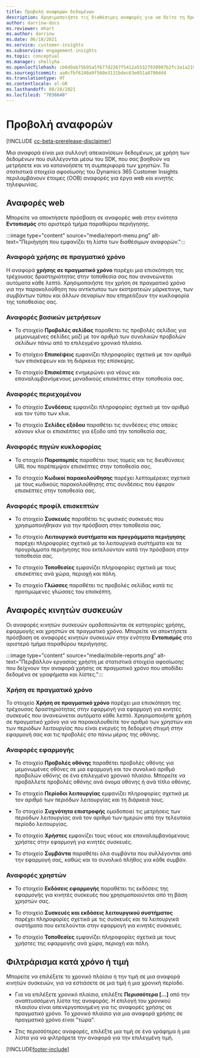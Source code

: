 ```yaml
---
title: Προβολή αναφορών δεδομένων
description: Χρησιμοποιήστε τις διαθέσιμες αναφορές για να δείτε τη δραστηριότητα σε πραγματικό χρόνο στην τοποθεσία σας.
author: darrinw-docs
ms.reviewer: mhart
ms.author: darrinw
ms.date: 06/18/2021
ms.service: customer-insights
ms.subservice: engagement-insights
ms.topic: conceptual
ms.manager: shellyha
ms.openlocfilehash: cb6d9ab75b95a5f677d2267f5412a55327930987b2fc3a1a21958633a8116bd2
ms.sourcegitcommit: aa0cfbf6240a9f560e3131bdec63e051a8786dd4
ms.translationtype: HT
ms.contentlocale: el-GR
ms.lasthandoff: 08/10/2021
ms.locfileid: "7036648"
---
```

# <a name="view-reports"></a>Προβολή αναφορών

[!INCLUDE [cc-beta-prerelease-disclaimer](includes/cc-beta-prerelease-disclaimer.md)]

Μια αναφορά είναι μια συλλογή απεικονίσεων δεδομένων, με χρήση των δεδομένων που συλλέγονται μέσω του SDK, που σας βοηθούν να μετρήσετε και να κατανοήσετε τη συμπεριφορά των χρηστών. Τα στατιστικά στοιχεία αφοσίωσης του Dynamics 365 Customer Insights περιλαμβάνουν έτοιμες (OOB) αναφορές για έργα web και κινητής τηλεφωνίας.  

## <a name="web-reports"></a>Αναφορές web

Μπορείτε να αποκτήσετε πρόσβαση σε αναφορές web στην ενότητα **Εντοπισμός** στο αριστερό τμήμα παραθύρου περιήγησης.

:::image type="content" source="media/report-menu.png" alt-text="Περιήγηση που εμφανίζει τη λίστα των διαθέσιμων αναφορών.":::

### <a name="real-time-usage-report"></a>Αναφορά χρήσης σε πραγματικό χρόνο

Η αναφορά **χρήσης σε πραγματικό χρόνο** παρέχει μια επισκόπηση της τρέχουσας δραστηριότητας στην τοποθεσία σας που ανανεώνεται αυτόματα κάθε λεπτό. Χρησιμοποιήστε την χρήση σε πραγματικό χρόνο για την παρακολούθηση του αντίκτυπου των εκστρατειών μάρκετινγκ, των συμβάντων τύπου και άλλων σεναρίων που επηρεάζουν την κυκλοφορία της τοποθεσίας σας.

### <a name="key-metrics-reports"></a>Αναφορές βασικών μετρήσεων

- Το στοιχείο **Προβολές σελίδας** παραθέτει τις προβολές σελίδας για μεμονωμένες σελίδες μαζί με τον αριθμό των συνολικών προβολών σελίδων πάνω από το επιλεγμένο χρονικό πλαίσιο.

- Το στοίχειο **Επισκέψεις** εμφανίζει πληροφορίες σχετικά με τον αριθμό των επισκέψεων και τη διάρκεια της επίσκεψης.

- Το στοιχείο **Επισκέπτες** ενημερώνει για νέους και επαναλαμβανόμενους μοναδικούς επισκέπτες στην τοποθεσία σας.

### <a name="content-reports"></a>Αναφορές περιεχομένου

- Το στοιχείο **Συνδέσεις** εμφανίζει πληροφορίες σχετικά με τον αριθμό και τον τύπο των κλικ.

- Το στοιχείο **Σελίδες εξόδου** παραθέτει τις συνδέσεις στις οποίες κάνουν κλικ οι επισκέπτες για έξοδο από την τοποθεσία σας.

### <a name="traffic-sources-reports"></a>Αναφορές πηγών κυκλοφορίας

- Το στοιχείο **Παραπομπές** παραθέτει τους τομείς και τις διευθύνσεις URL που παρέπεμψαν επισκέπτες στην τοποθεσία σας.

- Το στοιχείο **Κωδικοί παρακολούθησης** παρέχει λεπτομέρειες σχετικά με τους κωδικούς παρακολούθησης στις συνδέσεις που έφεραν επισκέπτες στην τοποθεσία σας.

### <a name="visitor-profiles-reports"></a>Αναφορές προφίλ επισκεπτών

- Το στοιχείο **Συσκευές** παραθέτει τις φυσικές συσκευές που χρησιμοποιήθηκαν για την πρόσβαση στην τοποθεσία σας.

- Το στοιχείο **Λειτουργικά συστήματα και προγράμματα περιήγησης** παρέχει πληροφορίες σχετικά με τα λειτουργικά συστήματα και τα προγράμματα περιήγησης που εκτελούνταν κατά την πρόσβαση στην τοποθεσία σας.

- Το στοιχείο **Τοποθεσίες** εμφανίζει πληροφορίες σχετικά με τους επισκέπτες ανά χώρα, περιοχή και πόλη.

- Το στοιχείο **Γλώσσες** παραθέτει τις προβολές σελίδας κατά τις προτιμώμενες γλώσσες του επισκέπτη.

## <a name="mobile-reports"></a>Αναφορές κινητών συσκευών

Οι αναφορές κινητών συσκευών ομαδοποιώνται σε κατηγορίες χρήσης, εφαρμογής και χρηστών σε πραγματικό χρόνο. Μπορείτε να αποκτήσετε πρόσβαση σε αναφορές κινητών συσκευών στην ενότητα **Εντοπισμός** στο αριστερό τμήμα παραθύρου περιήγησης.   

:::image type="content" source="media/mobile-reports.png" alt-text="Περιβάλλον εργασίας χρήστη με στατιστικά στοιχεία αφοσίωσης που δείχνουν την αναφορά χρήσης σε πραγματικό χρόνο που αποδίδει δεδομένα σε γραφήματα και λίστες.":::   

### <a name="real-time-usage"></a>Χρήση σε πραγματικό χρόνο

Το στοιχείο **Χρήση σε πραγματικό χρόνο** παρέχει μια επισκόπηση της τρέχουσας δραστηριότητας στην εφαρμογή για εφαρμογή για κινητές συσκευές που ανανεώνεται αυτόματα κάθε λεπτό. Χρησιμοποιήστε χρήση σε πραγματικό χρόνο για να παρακολουθείτε τον αριθμό των χρηστών και των περιόδων λειτουργίας που είναι ενεργές τη δεδομένη στιγμή στην εφαρμογή σας και τις προβολές στο πάνω μέρος της οθόνης.

### <a name="app-reports"></a>Αναφορές εφαρμογής

- Το στοιχείο **Προβολές οθόνης** παραθέτει προβολές οθόνης για μεμονωμένες οθόνες σε μια εφαρμογή και τον συνολικό αριθμό προβολών οθόνης σε ένα επιλεγμένο χρονικό πλαίσιο. Μπορείτε να προβάλλετε προβολές οθόνης ανά όνομα οθόνης ή ανά τίτλο οθόνης.

- Το στοιχείο **Περίοδοι λειτουργίας** εμφανίζει πληροφορίες σχετικά με τον αριθμό των περιόδων λειτουργίας και τη διάρκειά τους.

- Το στοιχείο **Συχνότητα επιστροφής** ομαδοποιεί τις μετρήσεις των περιόδων λειτουργίας ανά τον αριθμό των ημερών από την τελευταία περίοδο λειτουργίας.

- Το στοιχείο **Χρήστες** εμφανίζει τους νέους και επαναλαμβανόμενους χρήστες στην εφαρμογή για κινητές συσκευές.

- Το στοιχείο **Συμβάντα** παραθέτει όλα συμβάντα που συλλέγονται από την εφαρμογή σας, καθώς και το συνολικό πλήθος για κάθε συμβάν.

### <a name="user-reports"></a>Αναφορές χρηστών

- Το στοιχείο **Εκδόσεις εφαρμογής** παραθέτει τις εκδόσεις της εφαρμογής για κινητές συσκευές που χρησιμοποιούνται από τη βάση χρηστών σας.

- Το στοιχείο **Συσκευές και εκδόσεις λειτουργικού συστήματος** παρέχει πληροφορίες σχετικά με τις συσκευές και τα λειτουργικά συστήματα που εκτελούνται στην εφαρμογή για κινητές συσκευές.

- Το στοιχείο **Τοποθεσίες** εμφανίζει πληροφορίες σχετικά με τους χρήστες της εφαρμογής ανά χώρα, περιοχή και πόλη.

## <a name="filter-by-time-or-value"></a>Φιλτράρισμα κατά χρόνο ή τιμή

Μπορείτε να επιλέξετε το χρονικό πλαίσιο ή την τιμή σε μια αναφορά κινητών συσκευών, για να εστιάσετε σε μια τιμή ή μια χρονική περίοδο. 

- Για να επιλέξετε χρονικό πλαίσιο, επιλέξτε **Περισσότερα [...]** από την αναπτυσσόμενη λίστα της αναφοράς. Η επιλογή του χρονικού πλαισίου είναι απενεργοποιημένη για τις αναφορές χρήσης σε πραγματικό χρόνο. Το χρονικό πλαίσιο για μια αναφορά χρήσης σε πραγματικό χρόνο είναι "τώρα".

- Στις περισσότερες αναφορές, επιλέξτε μια τιμή σε ένα γράφημα ή μια λίστα για να φιλτράρετε την αναφορά για την επιλεγμένη τιμή.

[!INCLUDE[footer-include](../includes/footer-banner.md)]